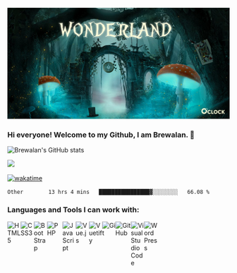 
![Cover](https://github.com/Brewalan74/Brewalan74/blob/master/img/cover.jpeg)

### Hi everyone! Welcome to my Github, I am Brewalan. 👋

![Brewalan's GitHub stats](https://github-readme-stats.vercel.app/api?username=Brewalan74&theme=merko&show_icons=true&&count_private=true&include_all_commits=true)

<img align="rigth" src="https://github-readme-stats.vercel.app/api/top-langs/?username=Brewalan74&layout=compact&theme=merko" height=235 />

[![wakatime](https://wakatime.com/badge/user/2f1cc193-a445-42bd-8c55-7b5ab93f0467.svg)](https://wakatime.com/@2f1cc193-a445-42bd-8c55-7b5ab93f0467)

<!--START_SECTION:waka-->

```text
Other        13 hrs 4 mins   ████████████████▓░░░░░░░░   66.08 %
```

<!--END_SECTION:waka-->

### Languages and Tools I can work with:

[<img align="left" alt="HTML5" width="30px" src="https://www.svgrepo.com/show/120930/html.svg" />][html]
[<img align="left" alt="CSS3" width="30px" src="https://www.svgrepo.com/show/134149/css.svg" />][css]
[<img align="left" alt="BootStrap" width="30px" src="https://www.svgrepo.com/show/353498/bootstrap.svg" />][bs]
[<img align="left" alt="PHP" width="35px" src="https://www.svgrepo.com/show/349474/php.svg" />][php]
[<img align="left" alt="JavaScript" width="30px" src="https://www.svgrepo.com/show/29753/javascript.svg" />][js]
[<img align="left" alt="Vue.js" width="30px" src="https://www.svgrepo.com/show/333624/vuejs.svg" />][vjs]
[<img align="left" alt="Vuetify" width="30px" src="https://www.svgrepo.com/show/306946/vuetify.svg" />][vty]
[<img align="left" alt="Git" width="30px" src="https://www.svgrepo.com/show/373623/git.svg" />][git]
[<img align="left" alt="GitHub" width="35px" src="https://www.svgrepo.com/show/312259/github.svg" />][github]
[<img align="left" alt="Visual Studio Code" width="30px" src="https://www.svgrepo.com/show/331782/visual-studio.svg" />][vs]
[<img align="left" alt="WordPress" width="30px" src="https://www.svgrepo.com/show/349568/wordpress.svg" />][wp]

<br />
<br />

[html]: https://developer.mozilla.org/en-US/docs/Web/HTML
[css]:https://developer.mozilla.org/en-US/docs/Web/CSS
[bs]:https://getbootstrap.com/
[php]: https://www.php.net/
[js]: https://developer.mozilla.org/en-US/docs/Web/JavaScript
[vjs]: https://vuejs.org/
[vty]: https://vuetifyjs.com/en/
[git]:https://git-scm.com/
[github]: https://github.com/Brewalan74
[vs]: https://visualstudio.microsoft.com/
[wp]: https://wordpress.org/
[twitter]: https://twitter.com/brew_spk
[linkedin]: https://www.linkedin.com/in/stefan-p-k-a6b11392/






<!--
**Brewalan74/Brewalan74** is a ✨ _special_ ✨ repository because its `README.md` (this file) appears on your GitHub profile.

Here are some ideas to get you started:

- 🔭 I’m currently working on ...
- 🌱 I’m currently learning ...
- 👯 I’m looking to collaborate on ...
- 🤔 I’m looking for help with ...
- 💬 Ask me about ...
- 📫 How to reach me: ...
- 😄 Pronouns: ...
- ⚡ Fun fact: ...
-->
